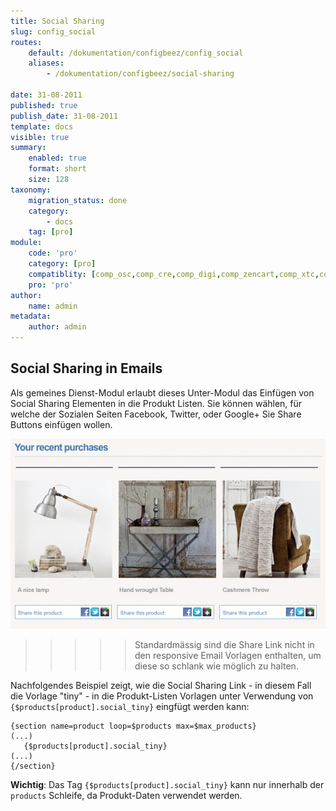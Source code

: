 ```yaml
---
title: Social Sharing
slug: config_social
routes:
    default: /dokumentation/configbeez/config_social
    aliases:
        - /dokumentation/configbeez/social-sharing

date: 31-08-2011
published: true
publish_date: 31-08-2011
template: docs
visible: true
summary:
    enabled: true
    format: short
    size: 128
taxonomy:
    migration_status: done
    category:
        - docs
    tag: [pro]
module:
    code: 'pro'
    category: [pro]
    compatiblity: [comp_osc,comp_cre,comp_digi,comp_zencart,comp_xtc,comp_gambio]   
    pro: 'pro'          
author:
    name: admin
metadata:
    author: admin
---
```


## Social Sharing in Emails


Als gemeines Dienst-Modul erlaubt dieses Unter-Modul das Einfügen von Social Sharing Elementen in die Produkt Listen. Sie können wählen, für welche der Sozialen Seiten Facebook, Twitter, oder Google+ Sie Share Buttons einfügen wollen.

![](Screen_social_email.de.jpg?resize=582)

>>>>> Standardmässig sind die Share Link nicht in den responsive Email Vorlagen enthalten, um diese so schlank wie möglich zu halten.


Nachfolgendes Beispiel zeigt, wie die Social Sharing Link - in diesem Fall die Vorlage "tiny" - in die Produkt-Listen Vorlagen unter Verwendung von `{$products[product].social_tiny}` eingfügt werden kann: 

```text
{section name=product loop=$products max=$max_products}
(...)
   {$products[product].social_tiny}
(...)
{/section}
```

**Wichtig**: Das Tag `{$products[product].social_tiny}` kann nur innerhalb der `products` Schleife, da Produkt-Daten verwendet werden. 
